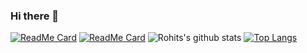 ### Hi there 👋

<!--
**InfernapeXavier/InfernapeXavier** is a ✨ _special_ ✨ repository because its `README.md` (this file) appears on your GitHub profile.

Here are some ideas to get you started:

- 🔭 I’m currently working on ...
- 🌱 I’m currently learning ...
- 👯 I’m looking to collaborate on ...
- 🤔 I’m looking for help with ...
- 💬 Ask me about ...
- 📫 How to reach me: ...
- 😄 Pronouns: ...
- ⚡ Fun fact: ...
-->
[![ReadMe Card](https://github-readme-stats.vercel.app/api/pin/?username=InfernapeXavier&repo=InfernapeXavier.github.io)](https://github.com/InfernapeXavier/InfernapeXavier.github.io)
[![ReadMe Card](https://github-readme-stats.vercel.app/api/pin/?username=InfernapeXavier&repo=RustyBase)](https://github.com/InfernapeXavier/RustyBase)
![Rohits's github stats](https://github-readme-stats.vercel.app/api?username=InfernapeXavier&show_icons=true)
[![Top Langs](https://github-readme-stats.vercel.app/api/top-langs/?username=InfernapeXavier&hide_langs_below=2)](https://github.com/anuraghazra/github-readme-stats)

